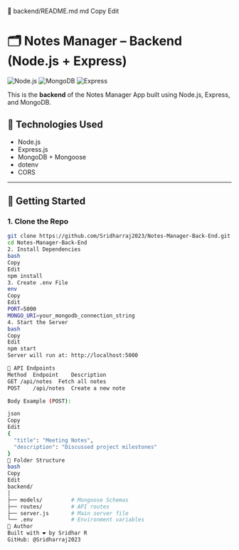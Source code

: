 📁 backend/README.md
md
Copy
Edit
# 🗂️ Notes Manager – Backend (Node.js + Express)

![Node.js](https://img.shields.io/badge/Node.js-Backend-green)
![MongoDB](https://img.shields.io/badge/MongoDB-Database-brightgreen)
![Express](https://img.shields.io/badge/Express-Framework-lightgrey)

This is the **backend** of the Notes Manager App built using Node.js, Express, and MongoDB.

## 🔧 Technologies Used

- Node.js
- Express.js
- MongoDB + Mongoose
- dotenv
- CORS

---

## 🚀 Getting Started

### 1. Clone the Repo

```bash
git clone https://github.com/Sridharraj2023/Notes-Manager-Back-End.git
cd Notes-Manager-Back-End
2. Install Dependencies
bash
Copy
Edit
npm install
3. Create .env File
env
Copy
Edit
PORT=5000
MONGO_URI=your_mongodb_connection_string
4. Start the Server
bash
Copy
Edit
npm start
Server will run at: http://localhost:5000

📡 API Endpoints
Method	Endpoint	Description
GET	/api/notes	Fetch all notes
POST	/api/notes	Create a new note

Body Example (POST):

json
Copy
Edit
{
  "title": "Meeting Notes",
  "description": "Discussed project milestones"
}
📁 Folder Structure
bash
Copy
Edit
backend/
│
├── models/         # Mongoose Schemas
├── routes/         # API routes
├── server.js       # Main server file
└── .env            # Environment variables
🧠 Author
Built with ❤️ by Sridhar R
GitHub: @Sridharraj2023

